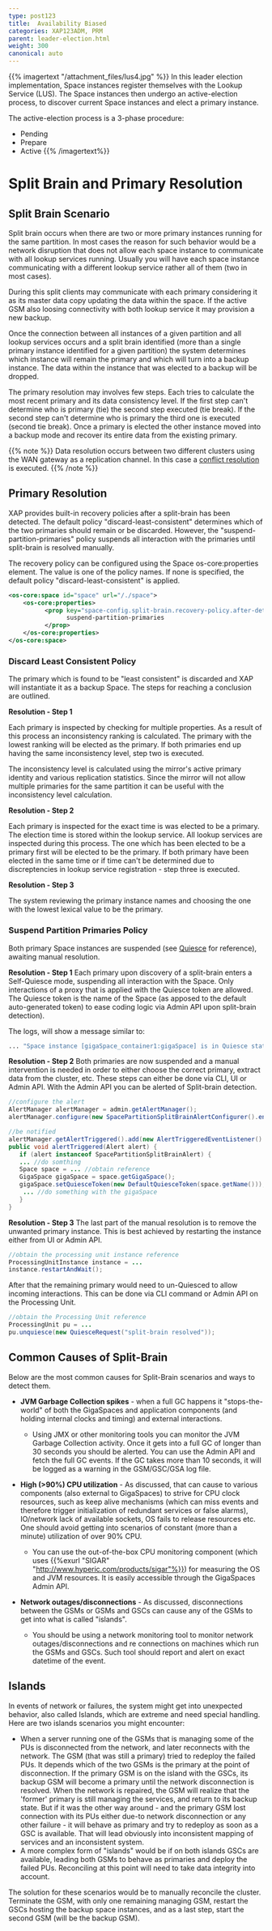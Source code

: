 ```yaml
---
type: post123
title:  Availability Biased
categories: XAP123ADM, PRM
parent: leader-election.html
weight: 300
canonical: auto
---
```




{{% imagertext "/attachment_files/lus4.jpg" %}}
In this leader election implementation, Space instances register themselves with the Lookup Service (LUS). The Space instances then undergo an active-election process, to discover current Space instances and elect a primary instance.

The active-election process is a 3-phase procedure:

- Pending
- Prepare
- Active
{{% /imagertext%}}

# Split Brain and Primary Resolution

## Split Brain Scenario

Split brain occurs when there are two or more primary instances running for the same partition. In most cases the reason for such behavior would be a network disruption that does not allow each space instance to communicate with all lookup services running. Usually you will have each space instance communicating with a different lookup service rather all of them (two in most cases).

During this split clients may communicate with each primary considering it as its master data copy updating the data within the space. If the active GSM also loosing connectivity with both lookup service it may provision a new backup.

Once the connection between all instances of a given partition and all lookup services occurs and a split brain identified (more than a single primary instance identified for a given partition) the system determines which instance will remain the primary and which will turn into a backup instance. The data within the instance that was elected to a backup will be dropped.

The primary resolution may involves few steps. Each tries to calculate the most recent primary and its data consistency level. If the first step can't determine who is primary (tie) the second step executed (tie break). If the second step can't determine who is primary the third one is executed (second tie break). Once a primary is elected the other instance moved into a backup mode and recover its entire data from the existing primary.

{{% note %}}
Data resolution occurs between two different clusters using the WAN gateway as a replication channel. In this case a [conflict resolution](../dev-java/multi-site-conflict-resolution.html) is executed.
{{% /note %}}

## Primary Resolution

XAP provides built-in recovery policies after a split-brain has been detected. The default policy "discard-least-consistent" determines which of the two primaries should remain or be discarded. However, the "suspend-partition-primaries" policy suspends all interaction with the primaries until split-brain is resolved manually.

The recovery policy can be configured using the Space os-core:properties element. The value is one of the policy names. If none is specified, the default policy "discard-least-consistent" is applied.


```xml
<os-core:space id="space" url="/./space">
    <os-core:properties>
          <prop key="space-config.split-brain.recovery-policy.after-detection">
                suspend-partition-primaries
          </prop>
    </os-core:properties>
</os-core:space>
```

### Discard Least Consistent Policy

The primary which is found to be "least consistent" is discarded and XAP will instantiate it as a backup Space.
The steps for reaching a conclusion are outlined.

**Resolution - Step 1**

Each primary is inspected by checking for multiple properties. As a result of this process an inconsistency ranking is calculated. The primary with the lowest ranking will be elected as the primary. If both primaries end up having the same inconsistency level, step two is executed.

The inconsistency level is calculated using the mirror's active primary identity and various replication statistics. Since the mirror will not allow multiple primaries for the same partition it can be useful with the inconsistency level calculation.

**Resolution - Step 2**

Each primary is inspected for the exact time is was elected to be a primary. The election time is stored within the lookup service. All lookup services are inspected during this process. The one which has been elected to be a primary first will be elected to be the primary. If both primary have been elected in the same time or if time can't be determined due to discreptencies in lookup service registration - step three is executed.

**Resolution - Step 3**

The system reviewing the primary instance names and choosing the one with the lowest lexical value to be the primary.

### Suspend Partition Primaries Policy

Both primary Space instances are suspended (see [Quiesce](./quiescemode.html) for reference), awaiting manual resolution.

**Resolution - Step 1**
Each primary upon discovery of a split-brain enters a Self-Quiesce mode, suspending all interaction with the Space. Only interactions of a proxy that is applied with the Quiesce token are allowed. The Quiesce token is the name of the Space (as apposed to the default auto-generated token) to ease coding logic via Admin API upon split-brain detection).

The logs, will show a message similar to:

```bash
... "Space instance [gigaSpace_container1:gigaSpace] is in Quiesce state until split-brain is resolved - Quiesce token [gigaSpace]"
```

**Resolution - Step 2**
Both primaries are now suspended and a manual intervention is needed in order to either choose the correct primary, extract data from the cluster, etc. These steps can either be done via CLI, UI or Admin API. With the Admin API you can be alerted of Split-brain detection.


```java
//configure the alert
AlertManager alertManager = admin.getAlertManager();
alertManager.configure(new SpacePartitionSplitBrainAlertConfigurer().enable(true).create());

//be notified
alertManager.getAlertTriggered().add(new AlertTriggeredEventListener() {
public void alertTriggered(Alert alert) {
   if (alert instanceof SpacePartitionSplitBrainAlert) { 
   ... //do somthing 
   Space space = ... //obtain reference
   GigaSpace gigaSpace = space.getGigaSpace();
   gigaSpace.setQuiesceToken(new DefaultQuiesceToken(space.getName()));
    ... //do something with the gigaSpace  
   }
}
```

**Resolution - Step 3**
The last part of the manual resolution is to remove the unwanted primary instance. This is best achieved by restarting the instance either from UI or Admin API.


```java
//obtain the processing unit instance reference
ProcessingUnitInstance instance = ...
instance.restartAndWait();
```

After that the remaining primary would need to un-Quiesced to allow incoming interactions. This can be done via CLI command or Admin API on the Processing Unit.


```java
//obtain the Processing Unit reference
ProcessingUnit pu = ...
pu.unquiesce(new QuiesceRequest("split-brain resolved"));
```

## Common Causes of Split-Brain

Below are the most common causes for Split-Brain scenarios and ways to detect them.

- **JVM Garbage Collection spikes** - when a full GC happens it "stops-the-world" of both the GigaSpaces and application components (and holding internal clocks and timing) and external interactions.
    - Using JMX or other monitoring tools you can monitor the JVM Garbage Collection activity. Once it gets into a full GC of longer than 30 seconds you should be alerted. You can use the Admin API and fetch the full GC events. If the GC takes more than 10 seconds, it will be logged as a warning in the GSM/GSC/GSA log file.

- **High (>90%) CPU utilization** - As discussed, that can cause to various components (also external to GigaSpaces) to strive for CPU clock resources, such as keep alive mechanisms (which can miss events and therefore trigger initialization of redundant services or false alarms), IO/network lack of available sockets, OS fails to release resources etc. One should avoid getting into scenarios of constant (more than a minute) utilization of over 90% CPU.
    - You can use the out-of-the-box CPU monitoring component (which uses {{%exurl "SIGAR" "http://www.hyperic.com/products/sigar"%}}) for measuring the OS and JVM resources. It is easily accessible through the GigaSpaces Admin API.

- **Network outages/disconnections** - As discussed, disconnections between the GSMs or GSMs and GSCs can cause any of the GSMs to get into what is called "islands".
    - You should be using a network monitoring tool to monitor network outages/disconnections and re connections on machines which run the GSMs and GSCs. Such tool should report and alert on exact datetime of the event.

## Islands

In events of network or failures, the system might get into unexpected behavior, also called Islands, which are extreme and need special handling. Here are two islands scenarios you might encounter:

- When a server running one of the GSMs that is managing some of the PUs is disconnected from the network, and later reconnects with the network. The GSM (that was still a primary) tried to redeploy the failed PUs. It depends which of the two GSMs is the primary at the point of disconnection. If the primary GSM is on the island with the GSCs, its backup GSM will become a primary until the network disconnection is resolved. When the network is repaired, the GSM will realize that the 'former' primary is still managing the services, and return to its backup state. But if it was the other way around - and the primary GSM lost connection with its PUs either due-to network disconnection or any other failure - it will behave as primary and try to redeploy as soon as a GSC is available. That will lead obviously into inconsistent mapping of services and an inconsistent system.
- A more complex form of "islands" would be if on both islands GSCs are available, leading both GSMs to behave as primaries and deploy the failed PUs. Reconciling at this point will need to take data integrity into account.

The solution for these scenarios would be to manually reconcile the cluster. Terminate the GSM, with only one remaining managing GSM, restart the GSCs hosting the backup space instances, and as a last step, start the second GSM (will be the backup GSM).
